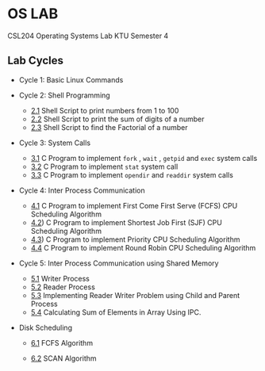 # OS LAB
CSL204 Operating Systems Lab KTU Semester 4

## Lab Cycles

- Cycle 1: Basic Linux Commands

- Cycle 2: Shell Programming
    - [2.1](https://github.com/csc-mec/OS_Lab/blob/main/cycle2/Numbers.sh) Shell Script to print numbers from 1 to 100
    - [2.2](https://github.com/csc-mec/OS_Lab/blob/main/cycle2/Factorial.sh) Shell Script to print the sum of digits of a number
    - [2.3](https://github.com/csc-mec/OS_Lab/blob/main/cycle2/SumofDigits.sh) Shell Script to find the Factorial of a number

- Cycle 3: System Calls
    - [3.1](https://github.com/csc-mec/OS_Lab/blob/main/cycle3/Fork.c) C Program to implement `fork` , `wait` , `getpid` and `exec` system calls
    - [3.2](https://github.com/csc-mec/OS_Lab/blob/main/cycle3/Stat.c) C Program to implement `stat` system call
    - [3.3](https://github.com/csc-mec/OS_Lab/blob/main/cycle3/Directory.c) C Program to implement `opendir` and `readdir` system calls

- Cycle 4: Inter Process Communication
    - [4.1](https://github.com/csc-mec/OS_Lab/blob/main/cycle4/fcfs.c) C Program to implement First Come First Serve (FCFS) CPU Scheduling Algorithm
    - [4.2](https://github.com/csc-mec/OS_Lab/blob/main/cycle4/sjf.c)) C Program to implement Shortest Job First (SJF) CPU Scheduling Algorithm
    - [4.3](https://github.com/csc-mec/OS_Lab/blob/main/cycle4/Priority.c)) C Program to implement Priority CPU Scheduling Algorithm
    - [4.4](https://github.com/csc-mec/OS_Lab/blob/main/cycle4/round_robin.c) C Program to implement Round Robin CPU Scheduling Algorithm 

- Cycle 5: Inter Process Communication using Shared Memory
    - [5.1](https://github.com/csc-mec/OS_Lab/blob/main/cycle5/writer.c) Writer Process
    - [5.2](https://github.com/csc-mec/OS_Lab/blob/main/cycle5/reader.c) Reader Process
    - [5.3](https://github.com/csc-mec/OS_Lab/blob/main/cycle5/reader_writer.c) Implementing Reader Writer Problem using Child and Parent Process
    - [5.4](https://github.com/csc-mec/OS_Lab/blob/main/cycle5/sum_ipc.c) Calculating Sum of Elements in Array Using IPC.

- Disk Scheduling 
    - [6.1](https://github.com/csc-mec/OS_Lab/blob/main/disk_scheduling/fcfs_disk.c) FCFS Algorithm

    - [6.2](https://github.com/csc-mec/OS_Lab/blob/main/disk_scheduling/scan_disk.c) SCAN Algorithm